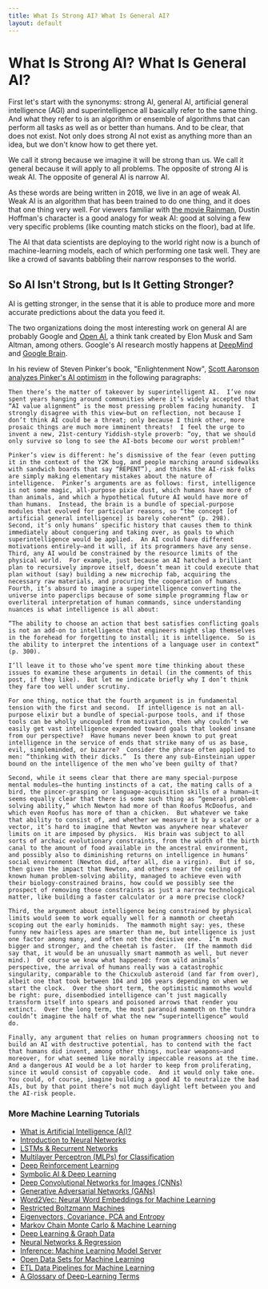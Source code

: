 ```yaml
---
title: What Is Strong AI? What Is General AI?
layout: default
---
```


# What Is Strong AI? What Is General AI?

First let's start with the synonyms: strong AI, general AI, artificial general intelligence (AGI) and superintelligence all basically refer to the same thing. And what they refer to is an algorithm or ensemble of algorithms that can perform all tasks as well as or better than humans. And to be clear, that does not exist. Not only does strong AI not exist as anything more than an idea, but we don't know how to get there yet. 

We call it strong because we imagine it will be strong than us. We call it general because it will apply to all problems. The opposite of strong AI is weak AI. The opposite of general AI is narrow AI. 

As these words are being written in 2018, we live in an age of weak AI. Weak AI is an algorithm that has been trained to do one thing, and it does that one thing very well. For viewers familiar with [the movie Rainman](http://www.imdb.com/title/tt0095953/), Dustin Hoffman's character is a good analogy for weak AI: good at solving a few very specific problems (like counting match sticks on the floor), bad at life. 

The AI that data scientists are deploying to the world right now is a bunch of machine-learning models, each of which performing one task well. They are like a crowd of savants babbling their narrow responses to the world. 

## So AI Isn't Strong, but Is It Getting Stronger?

AI is getting stronger, in the sense that it is able to produce more and more accurate predictions about the data you feed it. 

The two organizations doing the most interesting work on general AI are probably Google and [Open AI](https://openai.com/), a think tank created by Elon Musk and Sam Altman, among others. Google's AI research mostly happens at [DeepMind](https://deepmind.com/blog/) and [Google Brain](https://research.googleblog.com/). 

In his review of Steven Pinker's book, "Enlightenment Now", [Scott Aaronson analyzes Pinker's AI optimism](https://www.scottaaronson.com/blog/?p=3654) in the following paragraphs:

```
Then there’s the matter of takeover by superintelligent AI.  I’ve now spent years hanging around communities where it’s widely accepted that “AI value alignment” is the most pressing problem facing humanity.  I strongly disagree with this view—but on reflection, not because I don’t think AI could be a threat; only because I think other, more prosaic things are much more imminent threats!  I feel the urge to invent a new, 21st-century Yiddish-style proverb: “oy, that we should only survive so long to see the AI-bots become our worst problem!”

Pinker’s view is different: he’s dismissive of the fear (even putting it in the context of the Y2K bug, and people marching around sidewalks with sandwich boards that say “REPENT”), and thinks the AI-risk folks are simply making elementary mistakes about the nature of intelligence.  Pinker’s arguments are as follows: first, intelligence is not some magic, all-purpose pixie dust, which humans have more of than animals, and which a hypothetical future AI would have more of than humans.  Instead, the brain is a bundle of special-purpose modules that evolved for particular reasons, so “the concept [of artificial general intelligence] is barely coherent” (p. 298).  Second, it’s only humans’ specific history that causes them to think immediately about conquering and taking over, as goals to which superintelligence would be applied.  An AI could have different motivations entirely—and it will, if its programmers have any sense.  Third, any AI would be constrained by the resource limits of the physical world.  For example, just because an AI hatched a brilliant plan to recursively improve itself, doesn’t mean it could execute that plan without (say) building a new microchip fab, acquiring the necessary raw materials, and procuring the cooperation of humans.  Fourth, it’s absurd to imagine a superintelligence converting the universe into paperclips because of some simple programming flaw or overliteral interpretation of human commands, since understanding nuances is what intelligence is all about:

“The ability to choose an action that best satisfies conflicting goals is not an add-on to intelligence that engineers might slap themselves in the forehead for forgetting to install; it is intelligence.  So is the ability to interpret the intentions of a language user in context” (p. 300).

I’ll leave it to those who’ve spent more time thinking about these issues to examine these arguments in detail (in the comments of this post, if they like).  But let me indicate briefly why I don’t think they fare too well under scrutiny.

For one thing, notice that the fourth argument is in fundamental tension with the first and second.  If intelligence is not an all-purpose elixir but a bundle of special-purpose tools, and if those tools can be wholly uncoupled from motivation, then why couldn’t we easily get vast intelligence expended toward goals that looked insane from our perspective?  Have humans never been known to put great intelligence in the service of ends that strike many of us as base, evil, simpleminded, or bizarre?  Consider the phrase often applied to men: “thinking with their dicks.”  Is there any sub-Einsteinian upper bound on the intelligence of the men who’ve been guilty of that?

Second, while it seems clear that there are many special-purpose mental modules—the hunting instincts of a cat, the mating calls of a bird, the pincer-grasping or language-acquisition skills of a human—it seems equally clear that there is some such thing as “general problem-solving ability,” which Newton had more of than Roofus McDoofus, and which even Roofus has more of than a chicken.  But whatever we take that ability to consist of, and whether we measure it by a scalar or a vector, it’s hard to imagine that Newton was anywhere near whatever limits on it are imposed by physics.  His brain was subject to all sorts of archaic evolutionary constraints, from the width of the birth canal to the amount of food available in the ancestral environment, and possibly also to diminishing returns on intelligence in humans’ social environment (Newton did, after all, die a virgin).  But if so, then given the impact that Newton, and others near the ceiling of known human problem-solving ability, managed to achieve even with their biology-constrained brains, how could we possibly see the prospect of removing those constraints as just a narrow technological matter, like building a faster calculator or a more precise clock?

Third, the argument about intelligence being constrained by physical limits would seem to work equally well for a mammoth or cheetah scoping out the early hominids.  The mammoth might say: yes, these funny new hairless apes are smarter than me, but intelligence is just one factor among many, and often not the decisive one.  I’m much bigger and stronger, and the cheetah is faster.  (If the mammoth did say that, it would be an unusually smart mammoth as well, but never mind.)  Of course we know what happened: from wild animals’ perspective, the arrival of humans really was a catastrophic singularity, comparable to the Chicxulub asteroid (and far from over), albeit one that took between 104 and 106 years depending on when we start the clock.  Over the short term, the optimistic mammoths would be right: pure, disembodied intelligence can’t just magically transform itself into spears and poisoned arrows that render you extinct.  Over the long term, the most paranoid mammoth on the tundra couldn’t imagine the half of what the new “superintelligence” would do.

Finally, any argument that relies on human programmers choosing not to build an AI with destructive potential, has to contend with the fact that humans did invent, among other things, nuclear weapons—and moreover, for what seemed like morally impeccable reasons at the time.  And a dangerous AI would be a lot harder to keep from proliferating, since it would consist of copyable code.  And it would only take one.  You could, of course, imagine building a good AI to neutralize the bad AIs, but by that point there’s not much daylight left between you and the AI-risk people.
```

### <a name="resources">More Machine Learning Tutorials</a>

* [What is Artificial Intelligence (AI)?](./artificial-intelligence-ai.html)
* [Introduction to Neural Networks](./neuralnet-overview)
* [LSTMs & Recurrent Networks](./lstm)
* [Multilayer Perceptron (MLPs) for Classification](./multilayerperceptron)
* [Deep Reinforcement Learning](./deepreinforcementlearning)
* [Symbolic AI & Deep Learning](./symbolicreasoning)
* [Deep Convolutional Networks for Images (CNNs)](./convolutionalnetwork)
* [Generative Adversarial Networks (GANs)](./generative-adversarial-network)
* [Word2Vec: Neural Word Embeddings for Machine Learning](./word2vec)
* [Restricted Boltzmann Machines](./restrictedboltzmannmachine)
* [Eigenvectors, Covariance, PCA and Entropy](./eigenvector)
* [Markov Chain Monte Carlo & Machine Learning](/markovchainmontecarlo.html)
* [Deep Learning & Graph Data](./graphdata)
* [Neural Networks & Regression](./logistic-regression)
* [Inference: Machine Learning Model Server](./modelserver)
* [Open Data Sets for Machine Learning](./opendata)
* [ETL Data Pipelines for Machine Learning](./datavec)
* [A Glossary of Deep-Learning Terms](./glossary)

